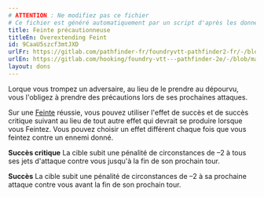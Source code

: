 ```yaml
---
# ATTENTION : Ne modifiez pas ce fichier
# Ce fichier est généré automatiquement par un script d'après les données du module Foundry VTT officiel et de sa traduction
title: Feinte précautionneuse
titleEn: Overextending Feint
id: 9CaaU5szcf3mtJXD
urlFr: https://gitlab.com/pathfinder-fr/foundryvtt-pathfinder2-fr/-/blob/master/data/feats/9CaaU5szcf3mtJXD.htm
urlEn: https://gitlab.com/hooking/foundry-vtt---pathfinder-2e/-/blob/master/packs/data/feats.db/overextending-feint.json
layout: dons
---
```

Lorque vous trompez un adversaire, au lieu de le prendre au dépourvu, vous l'obligez à prendre des précautions lors de ses prochaines attaques.

Sur une [Feinte](../actions/feinter.html) réussie, vous pouvez utiliser l'effet de succès et de succès critique suivant au lieu de tout autre effet qui devrait se produire lorsque vous Feintez. Vous pouvez choisir un effet différent chaque fois que vous feintez contre un ennemi donné.

**Succès critique** La cible subit une pénalité de circonstances de –2 à tous ses jets d'attaque contre vous jusqu'à la fin de son prochain tour.

**Succès** La cible subit une pénalité de circonstances de –2 à sa prochaine attaque contre vous avant la fin de son prochain tour.
